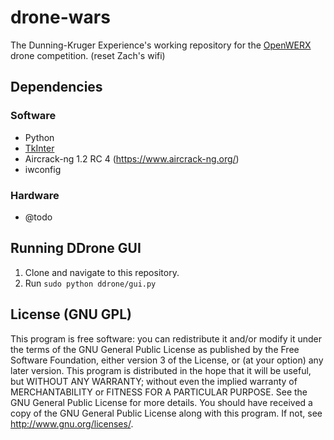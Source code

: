 # drone-wars
The Dunning-Kruger Experience's working repository for the [OpenWERX](http://www.sofwerx.org/openwerx/) drone competition. (reset Zach's wifi)

## Dependencies
### Software
* Python
* [TkInter](https://wiki.python.org/moin/TkInter)
* Aircrack-ng 1.2 RC 4 (https://www.aircrack-ng.org/)
* iwconfig

### Hardware
* @todo

## Running DDrone GUI
1. Clone and navigate to this repository.
2. Run `sudo python ddrone/gui.py`

## License (GNU GPL)
This program is free software: you can redistribute it and/or modify it under the terms of the GNU General Public License as published by the Free Software Foundation, either version 3 of the License, or (at your option) any later version.
This program is distributed in the hope that it will be useful, but WITHOUT ANY WARRANTY; without even the implied warranty of MERCHANTABILITY or FITNESS FOR A PARTICULAR PURPOSE.  See the GNU General Public License for more details.
You should have received a copy of the GNU General Public License along with this program.  If not, see <http://www.gnu.org/licenses/>.
